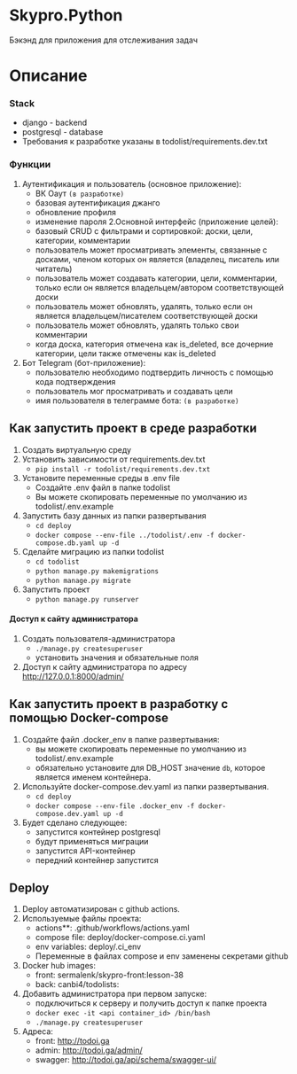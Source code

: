 # Skypro.Python

Бэкэнд для приложения для отслеживания задач

# Описание

### Stack

- django - backend
- postgresql - database
- Требования к разработке указаны в todolist/requirements.dev.txt

### Функции
1. Аутентификация и пользователь (основное приложение):
   - ВК Оаут `(в разработке)`
   - базовая аутентификация джанго
   - обновление профиля
   - изменение пароля
2.Основной интерфейс (приложение целей):
   - базовый CRUD с фильтрами и сортировкой: доски, цели, категории, комментарии
   - пользователь может просматривать элементы, связанные с досками, членом которых он является (владелец, писатель или читатель)
   - пользователь может создавать категории, цели, комментарии, только если он является владельцем/автором соответствующей доски
   - пользователь может обновлять, удалять, только если он является владельцем/писателем соответствующей доски
   - пользователь может обновлять, удалять только свои комментарии
   - когда доска, категория отмечена как is_deleted, все дочерние категории, цели также отмечены как is_deleted
3. Бот Telegram (бот-приложение):
   - пользователю необходимо подтвердить личность с помощью кода подтверждения
   - пользователь мог просматривать и создавать цели
   - имя пользователя в телеграмме бота: `(в разработке)`

## Как запустить проект в среде разработки

1. Создать виртуальную среду
2. Установить зависимости от requirements.dev.txt
   - `pip install -r todolist/requirements.dev.txt`
3. Установите переменные среды в .env file
   - Создайте .env файл в папке todolist
   - Вы можете скопировать переменные по умолчанию из todolist/.env.example
4. Запустить базу данных из папки развертывания
   - `cd deploy`
   - `docker compose --env-file ../todolist/.env -f docker-compose.db.yaml up -d`
5. Сделайте миграцию из папки todolist
   - `cd todolist`
   - `python manage.py makemigrations`
   - `python manage.py migrate`
6. Запустить проект
   - `python manage.py runserver`

#### Доступ к сайту администратора

1. Создать пользователя-администратора
   - `./manage.py createsuperuser`
   - установить значения и обязательные поля
2. Доступ к сайту администратора по адресу http://127.0.0.1:8000/admin/

## Как запустить проект в разработку с помощью Docker-compose

1. Создайте файл .docker_env в папке развертывания:
   - вы можете скопировать переменные по умолчанию из todolist/.env.example
   - обязательно установите для DB_HOST значение `db`, которое является именем контейнера.
2. Используйте docker-compose.dev.yaml из папки развертывания.
   - `cd deploy`
   - `docker compose --env-file .docker_env -f docker-compose.dev.yaml up -d`
3. Будет сделано следующее:
   - запустится контейнер postgresql
   - будут применяться миграции
   - запустится API-контейнер
   - передний контейнер запустится

## Deploy

1. Deploy автоматизирован с github actions. 
2. Используемые файлы проекта:
   - actions**: .github/workflows/actions.yaml
   - compose file: deploy/docker-compose.ci.yaml
   - env variables: deploy/.ci_env
   - Переменные в файлах compose и env заменены секретами github
3. Docker hub images:
   - front: sermalenk/skypro-front:lesson-38
   - back: canbi4/todolists:<tag>
4. Добавить администратора при первом запуске:
   - подключиться к серверу и получить доступ к папке проекта
   - `docker exec -it <api container_id> /bin/bash`
   - `./manage.py createsuperuser`
5. Адреса:
   - front: http://todoi.ga
   - admin: http://todoi.ga/admin/
   - swagger: http://todoi.ga/api/schema/swagger-ui/

